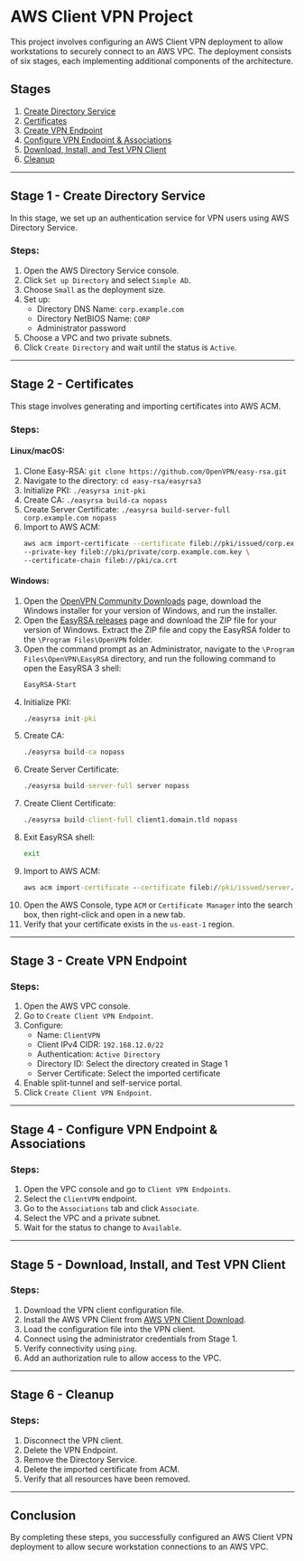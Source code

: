 # AWS Client VPN Project

This project involves configuring an AWS Client VPN deployment to allow workstations to securely connect to an AWS VPC. The deployment consists of six stages, each implementing additional components of the architecture.

## Stages

1. [Create Directory Service](#stage-1---create-directory-service)
2. [Certificates](#stage-2---certificates)
3. [Create VPN Endpoint](#stage-3---create-vpn-endpoint)
4. [Configure VPN Endpoint & Associations](#stage-4---configure-vpn-endpoint--associations)
5. [Download, Install, and Test VPN Client](#stage-5---download-install-and-test-vpn-client)
6. [Cleanup](#stage-6---cleanup)

---

## Stage 1 - Create Directory Service

In this stage, we set up an authentication service for VPN users using AWS Directory Service.

### Steps:
1. Open the AWS Directory Service console.
2. Click `Set up Directory` and select `Simple AD`.
3. Choose `Small` as the deployment size.
4. Set up:
   - Directory DNS Name: `corp.example.com`
   - Directory NetBIOS Name: `CORP`
   - Administrator password
5. Choose a VPC and two private subnets.
6. Click `Create Directory` and wait until the status is `Active`.

---

## Stage 2 - Certificates

This stage involves generating and importing certificates into AWS ACM.

### Steps:
#### Linux/macOS:
1. Clone Easy-RSA: `git clone https://github.com/OpenVPN/easy-rsa.git`
2. Navigate to the directory: `cd easy-rsa/easyrsa3`
3. Initialize PKI: `./easyrsa init-pki`
4. Create CA: `./easyrsa build-ca nopass`
5. Create Server Certificate: `./easyrsa build-server-full corp.example.com nopass`
6. Import to AWS ACM:
   ```bash
   aws acm import-certificate --certificate fileb://pki/issued/corp.example.com.crt \
   --private-key fileb://pki/private/corp.example.com.key \
   --certificate-chain fileb://pki/ca.crt
   ```

#### Windows:
1. Open the [OpenVPN Community Downloads](https://openvpn.net/community-downloads/) page, download the Windows installer for your version of Windows, and run the installer.
2. Open the [EasyRSA releases](https://github.com/OpenVPN/easy-rsa/releases) page and download the ZIP file for your version of Windows. Extract the ZIP file and copy the EasyRSA folder to the `\Program Files\OpenVPN` folder.
3. Open the command prompt as an Administrator, navigate to the `\Program Files\OpenVPN\EasyRSA` directory, and run the following command to open the EasyRSA 3 shell:
   ```cmd
   EasyRSA-Start
   ```
4. Initialize PKI:
   ```cmd
   ./easyrsa init-pki
   ```
5. Create CA:
   ```cmd
   ./easyrsa build-ca nopass
   ```
6. Create Server Certificate:
   ```cmd
   ./easyrsa build-server-full server nopass
   ```
7. Create Client Certificate:
   ```cmd
   ./easyrsa build-client-full client1.domain.tld nopass
   ```
8. Exit EasyRSA shell:
   ```cmd
   exit
   ```
9. Import to AWS ACM:
   ```cmd
   aws acm import-certificate --certificate fileb://pki/issued/server.crt --private-key fileb://pki/private/server.key --certificate-chain fileb://pki/ca.crt --profile iamadmin-general
   ```
10. Open the AWS Console, type `ACM` or `Certificate Manager` into the search box, then right-click and open in a new tab.
11. Verify that your certificate exists in the `us-east-1` region.


---

## Stage 3 - Create VPN Endpoint

### Steps:
1. Open the AWS VPC console.
2. Go to `Create Client VPN Endpoint`.
3. Configure:
   - Name: `ClientVPN`
   - Client IPv4 CIDR: `192.168.12.0/22`
   - Authentication: `Active Directory`
   - Directory ID: Select the directory created in Stage 1
   - Server Certificate: Select the imported certificate
4. Enable split-tunnel and self-service portal.
5. Click `Create Client VPN Endpoint`.

---

## Stage 4 - Configure VPN Endpoint & Associations

### Steps:
1. Open the VPC console and go to `Client VPN Endpoints`.
2. Select the `ClientVPN` endpoint.
3. Go to the `Associations` tab and click `Associate`.
4. Select the VPC and a private subnet.
5. Wait for the status to change to `Available`.

---

## Stage 5 - Download, Install, and Test VPN Client

### Steps:
1. Download the VPN client configuration file.
2. Install the AWS VPN Client from [AWS VPN Client Download](https://aws.amazon.com/vpn/client-vpn-download/).
3. Load the configuration file into the VPN client.
4. Connect using the administrator credentials from Stage 1.
5. Verify connectivity using `ping`.
6. Add an authorization rule to allow access to the VPC.

---

## Stage 6 - Cleanup

### Steps:
1. Disconnect the VPN client.
2. Delete the VPN Endpoint.
3. Remove the Directory Service.
4. Delete the imported certificate from ACM.
5. Verify that all resources have been removed.

---

## Conclusion
By completing these steps, you successfully configured an AWS Client VPN deployment to allow secure workstation connections to an AWS VPC.
